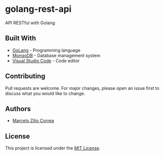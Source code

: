 # golang-rest-api

API RESTful with Golang

## Built With

* [GoLang](https://golang.org/) - Programming language
* [MongoDB](https://www.mongodb.com/) - Database management system 
* [Visual Studio Code](https://code.visualstudio.com/) - Code editor

## Contributing

Pull requests are welcome. For major changes, please open an issue first to discuss what you would like to change.

## Authors

* [Marcelo Zilio Correa](https://github.com/marcelozilio)


## License

This project is licensed under the [MIT License](https://choosealicense.com/licenses/mit/).
